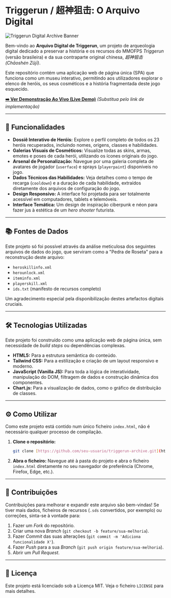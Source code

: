 # Triggerun / 超神狙击: O Arquivo Digital

![Triggerun Digital Archive Banner](https://placehold.co/1200x400/0c0a18/ff0096?text=Triggerun%20Digital%20Archive)

Bem-vindo ao **Arquivo Digital de Triggerun**, um projeto de arqueologia digital dedicado a preservar a história e os recursos do MMOFPS *Triggerun* (versão brasileira) e da sua contraparte original chinesa, *超神狙击 (Chāoshén Zǔjī)*.

Este repositório contém uma aplicação web de página única (SPA) que funciona como um museu interativo, permitindo aos utilizadores explorar o elenco de heróis, os seus cosméticos e a história fragmentada deste jogo esquecido.

**[➡️ Ver Demonstração Ao Vivo (Live Demo)](#)** _(Substitua pelo link de implementação)_

---

## 🚀 Funcionalidades

* **Dossiê Interativo de Heróis:** Explore o perfil completo de todos os 23 heróis recuperados, incluindo nomes, origens, classes e habilidades.
* **Galerias Visuais de Cosméticos:** Visualize todas as skins, armas, emotes e poses de cada herói, utilizando os ícones originais do jogo.
* **Arsenal de Personalização:** Navegue por uma galeria completa de avatares de jogador (`userface`) e sprays (`playerpaint`) disponíveis no jogo.
* **Dados Técnicos das Habilidades:** Veja detalhes como o tempo de recarga (`cooldown`) e a duração de cada habilidade, extraídos diretamente dos arquivos de configuração do jogo.
* **Design Responsivo:** A interface foi projetada para ser totalmente acessível em computadores, tablets e telemóveis.
* **Interface Temática:** Um design de inspiração ciberpunk e néon para fazer jus à estética de um *hero shooter* futurista.

---

## 📚 Fontes de Dados

Este projeto só foi possível através da análise meticulosa dos seguintes arquivos de dados do jogo, que serviram como a "Pedra de Roseta" para a reconstrução deste arquivo:

* `heroskillinfo.xml`
* `herounlock.xml`
* `iteminfo.xml`
* `playerskill.xml`
* `ids.txt` (manifesto de recursos completo)

Um agradecimento especial pela disponibilização destes artefactos digitais cruciais.

---

## 🛠️ Tecnologias Utilizadas

Este projeto foi construído como uma aplicação web de página única, sem necessidade de *build steps* ou dependências complexas.

* **HTML5:** Para a estrutura semântica do conteúdo.
* **Tailwind CSS:** Para a estilização e criação de um layout responsivo e moderno.
* **JavaScript (Vanilla JS):** Para toda a lógica de interatividade, manipulação do DOM, filtragem de dados e construção dinâmica dos componentes.
* **Chart.js:** Para a visualização de dados, como o gráfico de distribuição de classes.

---

## ⚙️ Como Utilizar

Como este projeto está contido num único ficheiro `index.html`, não é necessário qualquer processo de compilação.

1.  **Clone o repositório:**
    ```bash
    git clone [https://github.com/seu-usuario/triggerun-archive.git](https://github.com/seu-usuario/triggerun-archive.git)
    ```
2.  **Abra o ficheiro:**
    Navegue até à pasta do projeto e abra o ficheiro `index.html` diretamente no seu navegador de preferência (Chrome, Firefox, Edge, etc.).

---

## 🤝 Contribuições

Contribuições para melhorar e expandir este arquivo são bem-vindas! Se tiver mais dados, ficheiros de recursos (`.sds` convertidos, por exemplo) ou correções, sinta-se à vontade para:

1.  Fazer um *Fork* do repositório.
2.  Criar uma nova *Branch* (`git checkout -b feature/sua-melhoria`).
3.  Fazer *Commit* das suas alterações (`git commit -m 'Adiciona funcionalidade X'`).
4.  Fazer *Push* para a sua *Branch* (`git push origin feature/sua-melhoria`).
5.  Abrir um *Pull Request*.

---

## 📜 Licença

Este projeto está licenciado sob a Licença MIT. Veja o ficheiro `LICENSE` para mais detalhes.
